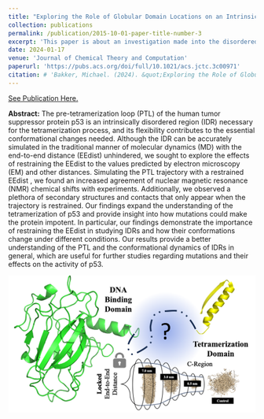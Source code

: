 ```yaml
---
title: "Exploring the Role of Globular Domain Locations on an Intrinsically Disordered Region of p53: A Molecular Dynamics Investigation"
collection: publications
permalink: /publication/2015-10-01-paper-title-number-3
excerpt: 'This paper is about an investigation made into the disordered regions of p53 using molecular dynamics and machine learning techniques.'
date: 2024-01-17
venue: 'Journal of Chemical Theory and Computation'
paperurl: 'https://pubs.acs.org/doi/full/10.1021/acs.jctc.3c00971'
citation: # 'Bakker, Michael. (2024). &quot;Exploring the Role of Globular Domain Locations on an Intrinsically Disordered Region of p53: A Molecular Dynamics Investigation.&quot; <i>JCTC</i>. 1(3).'
---
```


[See Publication Here.](https://pubs.acs.org/doi/10.1021/acs.jctc.3c00971)

**Abstract:** The pre-tetramerization loop (PTL) of the human tumor suppressor protein p53 is an intrinsically disordered region (IDR) necessary for the tetramerization process, and its flexibility contributes to the essential conformational changes needed. Although the IDR can be accurately simulated in the traditional manner of molecular dynamics (MD) with the end-to-end distance (EEdist) unhindered, we sought to explore the effects of restraining the EEdist to the values predicted by electron microscopy (EM) and other distances. Simulating the PTL trajectory with a restrained EEdist , we found an increased agreement of nuclear magnetic resonance (NMR) chemical shifts with experiments. Additionally, we observed a plethora of secondary structures and contacts that only appear when the trajectory is restrained. Our findings expand the understanding of the tetramerization of p53 and provide insight into how mutations could make the protein impotent. In particular, our findings demonstrate the importance of restraining the EEdist in studying IDRs and how their conformations change under different conditions. Our results provide a better understanding of the PTL and the conformational dynamics of IDRs in general, which are useful for further studies regarding mutations and their effects on the activity of p53.

![Main](/images/TOC.png)
